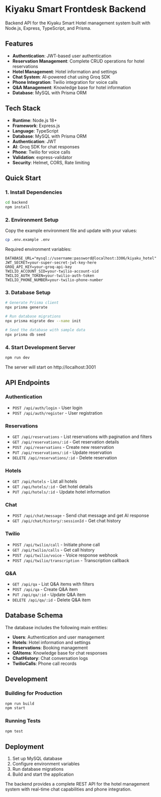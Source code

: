 # Kiyaku Smart Frontdesk Backend

Backend API for the Kiyaku Smart Hotel management system built with Node.js, Express, TypeScript, and Prisma.

## Features

- **Authentication**: JWT-based user authentication
- **Reservation Management**: Complete CRUD operations for hotel reservations
- **Hotel Management**: Hotel information and settings
- **Chat System**: AI-powered chat using Groq SDK
- **Phone Integration**: Twilio integration for voice calls
- **Q&A Management**: Knowledge base for hotel information
- **Database**: MySQL with Prisma ORM

## Tech Stack

- **Runtime**: Node.js 18+
- **Framework**: Express.js
- **Language**: TypeScript
- **Database**: MySQL with Prisma ORM
- **Authentication**: JWT
- **AI**: Groq SDK for chat responses
- **Phone**: Twilio for voice calls
- **Validation**: express-validator
- **Security**: Helmet, CORS, Rate limiting

## Quick Start

### 1. Install Dependencies

```bash
cd backend
npm install
```

### 2. Environment Setup

Copy the example environment file and update with your values:

```bash
cp .env.example .env
```

Required environment variables:
```env
DATABASE_URL="mysql://username:password@localhost:3306/kiyaku_hotel"
JWT_SECRET=your-super-secret-jwt-key-here
GROQ_API_KEY=your-groq-api-key
TWILIO_ACCOUNT_SID=your-twilio-account-sid
TWILIO_AUTH_TOKEN=your-twilio-auth-token
TWILIO_PHONE_NUMBER=your-twilio-phone-number
```

### 3. Database Setup

```bash
# Generate Prisma client
npx prisma generate

# Run database migrations
npx prisma migrate dev --name init

# Seed the database with sample data
npx prisma db seed
```

### 4. Start Development Server

```bash
npm run dev
```

The server will start on http://localhost:3001

## API Endpoints

### Authentication
- `POST /api/auth/login` - User login
- `POST /api/auth/register` - User registration

### Reservations
- `GET /api/reservations` - List reservations with pagination and filters
- `GET /api/reservations/:id` - Get reservation details
- `POST /api/reservations` - Create new reservation
- `PUT /api/reservations/:id` - Update reservation
- `DELETE /api/reservations/:id` - Delete reservation

### Hotels
- `GET /api/hotels` - List all hotels
- `GET /api/hotels/:id` - Get hotel details
- `PUT /api/hotels/:id` - Update hotel information

### Chat
- `POST /api/chat/message` - Send chat message and get AI response
- `GET /api/chat/history/:sessionId` - Get chat history

### Twilio
- `POST /api/twilio/call` - Initiate phone call
- `GET /api/twilio/calls` - Get call history
- `POST /api/twilio/voice` - Voice response webhook
- `POST /api/twilio/transcription` - Transcription callback

### Q&A
- `GET /api/qa` - List Q&A items with filters
- `POST /api/qa` - Create Q&A item
- `PUT /api/qa/:id` - Update Q&A item
- `DELETE /api/qa/:id` - Delete Q&A item

## Database Schema

The database includes the following main entities:

- **Users**: Authentication and user management
- **Hotels**: Hotel information and settings
- **Reservations**: Booking management
- **QAItems**: Knowledge base for chat responses
- **ChatHistory**: Chat conversation logs
- **TwilioCalls**: Phone call records

## Development

### Building for Production

```bash
npm run build
npm start
```

### Running Tests

```bash
npm test
```

## Deployment

1. Set up MySQL database
2. Configure environment variables
3. Run database migrations
4. Build and start the application

The backend provides a complete REST API for the hotel management system with real-time chat capabilities and phone integration.